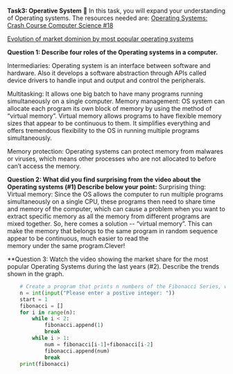 **Task3: Operative System**
🤔 In this task, you will expand your understanding of Operating systems. The resources needed are:
[Operating Systems: Crash Course Computer Science #18](https://www.youtube.com/watch?v=26QPDBe-NB8&t=26s)

[Evolution of market dominion by most popular operating systems](https://www.youtube.com/watch?v=eJuvKn5j_kE)

**Question 1: Describe four roles of the Operating systems in a computer.**

   Intermediaries: Operating system is an interface between software  and hardware. Also it develops a software abstraction  through APIs called device drivers to    handle input and output and control the peripherals. 

   Multitasking: It allows one big batch to have many programs running simultaneously on a single computer.
   Memory management: OS system can  allocate each program its own  block of memory by using the method of “virtual memory”. Virtual memory allows programs to        have flexible memory sizes that appear to be continuous to them. It simplifies everything and offers tremendous flexibility to the OS in running multiple 
   programs simultaneously.

   Memory protection:  Operating systems  can protect memory from malwares or viruses, which means other processes who are not allocated to  before can’t access 
   the memory. 

**Question 2:  What did you find surprising from the video about the Operating systems (#1) Describe below your point:**
Surprising thing:
Virtual memory: Since the OS allows the computer to run multiple programs simultaneously on a single CPU, these programs then need to share time and memory of the 
computer, which can cause a problem when you want to extract specific memory as all the memory from different programs are mixed together. So, here comes  a 
solution -- “virtual memory”. This can make the memory that belongs to the same program in random sequence appear to be continuous, much easier to read the       
memory under the same program.Clever!

**Question 3: Watch the video showing the market share for the most popular Operating Systems during the last years (#2). Describe the trends shown in the graph.

   
```.py
    # Create a program that prints n numbers of the Fibonacci Series, where n is an integer entered by the user.
    n = int(input("Please enter a postive integer: "))
    start = 1
    fibonacci = []
    for i in range(n):
        while i < 2:
            fibonacci.append(1)
            break
        while i > 1:
            num = fibonacci[i-1]+fibonacci[i-2]
            fibonacci.append(num)
            break
    print(fibonacci)
```
